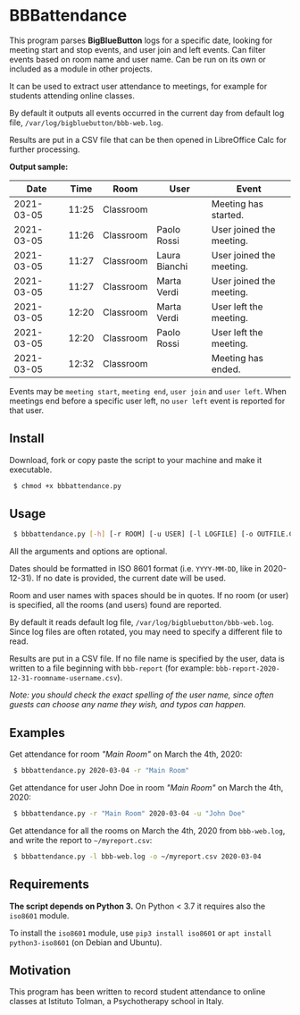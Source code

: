 # BBBattendance

This program parses **BigBlueButton** logs for a specific date, looking for meeting start and stop events, and user join and left events. Can filter events based on room name and user name. Can be run on its own or included as a module in other projects.

It can be used to extract user attendance to meetings, for example for students attending online classes.

By default it outputs all events occurred in the current day from default log file, `/var/log/bigbluebutton/bbb-web.log`.

Results are put in a CSV file that can be then opened in LibreOffice Calc for further processing.

**Output sample:**

| Date       | Time  | Room      | User          | Event                    |
|------------|-------|-----------|---------------|--------------------------|
| 2021-03-05 | 11:25 | Classroom |               | Meeting has started.     |
| 2021-03-05 | 11:26 | Classroom | Paolo Rossi   | User joined the meeting. |
| 2021-03-05 | 11:27 | Classroom | Laura Bianchi | User joined the meeting. |
| 2021-03-05 | 11:27 | Classroom | Marta Verdi   | User joined the meeting. |
| 2021-03-05 | 12:20 | Classroom | Marta Verdi   | User left the meeting.   |
| 2021-03-05 | 12:20 | Classroom | Paolo Rossi   | User left the meeting.   |
| 2021-03-05 | 12:32 | Classroom |               | Meeting has ended.       |

Events may be `meeting start`, `meeting end`, `user join` and `user left`.
When meetings end before a specific user left, no `user left` event is reported for that user.


## Install

Download, fork or copy paste the script to your machine and make it executable.

```bash
 $ chmod +x bbbattendance.py
```

## Usage

```bash
 $ bbbattendance.py [-h] [-r ROOM] [-u USER] [-l LOGFILE] [-o OUTFILE.CSV] [date]
```

All the arguments and options are optional.

Dates should be formatted in ISO 8601 format (i.e. `YYYY-MM-DD`, like in 2020-12-31). If no date is provided, the current date will be used.

Room and user names with spaces should be in quotes. If no room (or user) is specified, all the rooms (and users) found are reported.

By default it reads default log file, `/var/log/bigbluebutton/bbb-web.log`. Since log files are often rotated, you may need to specify a different file to read.

Results are put in a CSV file. If no file name is specified by the user, data is written to a file beginning with `bbb-report` (for example: `bbb-report-2020-12-31-roomname-username.csv`).

*Note: you should check the exact spelling of the user name, since often guests can choose any name they wish, and typos can happen.*

## Examples

Get attendance for room *"Main Room"* on March the 4th, 2020:

```bash
 $ bbbattendance.py 2020-03-04 -r "Main Room"
```

Get attendance for user John Doe in room *"Main Room"* on March the 4th, 2020:

```bash
 $ bbbattendance.py -r "Main Room" 2020-03-04 -u "John Doe"
```

Get attendance for all the rooms on March the 4th, 2020 from `bbb-web.log`, and write the report to `~/myreport.csv`:

```bash
 $ bbbattendance.py -l bbb-web.log -o ~/myreport.csv 2020-03-04
```


## Requirements

**The script depends on Python 3.** On Python < 3.7 it requires also the `iso8601` module.

To install the `iso8601` module, use `pip3 install iso8601` or `apt install python3-iso8601` (on Debian and Ubuntu).

## Motivation

This program has been written to record student attendance to online classes
at Istituto Tolman, a Psychotherapy school in Italy.
